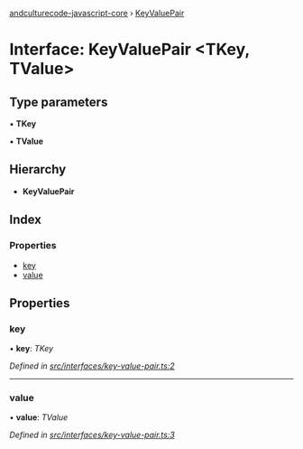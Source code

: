 [andculturecode-javascript-core](../README.md) › [KeyValuePair](keyvaluepair.md)

# Interface: KeyValuePair <**TKey, TValue**>

## Type parameters

▪ **TKey**

▪ **TValue**

## Hierarchy

* **KeyValuePair**

## Index

### Properties

* [key](keyvaluepair.md#key)
* [value](keyvaluepair.md#value)

## Properties

###  key

• **key**: *TKey*

*Defined in [src/interfaces/key-value-pair.ts:2](https://github.com/AndcultureCode/AndcultureCode.JavaScript.Core/blob/ba68f27/src/interfaces/key-value-pair.ts#L2)*

___

###  value

• **value**: *TValue*

*Defined in [src/interfaces/key-value-pair.ts:3](https://github.com/AndcultureCode/AndcultureCode.JavaScript.Core/blob/ba68f27/src/interfaces/key-value-pair.ts#L3)*
